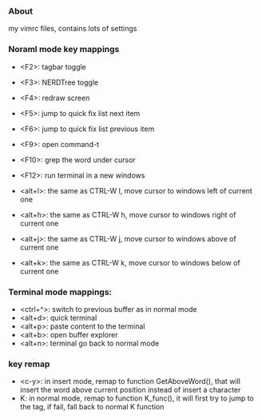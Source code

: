 ### About
my vimrc files, contains lots of settings

### Noraml mode key mappings
* \<F2\>: tagbar toggle
* \<F3\>: NERDTree toggle
* \<F4\>: redraw screen
* \<F5\>: jump to quick fix list next item
* \<F6\>: jump to quick fix list previous item

* \<F9\>: open command-t 
* \<F10\>: grep the word under cursor
* \<F12\>: run terminal in a new windows

* \<alt+l\>: the same as CTRL-W l, move cursor to windows left of current one
* \<alt+h\>: the same as CTRL-W h, move cursor to windows right of current one
* \<alt+j\>: the same as CTRL-W j, move cursor to windows above of current one
* \<alt+k\>: the same as CTRL-W k, move cursor to windows below of current one

### Terminal mode mappings:
* \<ctrl+^\>: switch to previous buffer as in normal mode
* \<alt+d\>: quick terminal
* \<alt+p\>: paste content to the terminal
* \<alt+b\>: open buffer explorer
* \<alt+n\>: terminal go back to normal mode


### key remap
* \<c-y\>: in insert mode, remap to function GetAboveWord(), that will insert the word above current position instead of insert a character
* K: in normal mode, remap to function K_func(), it will first try to jump to the tag, if fail, fall back to normal K function

